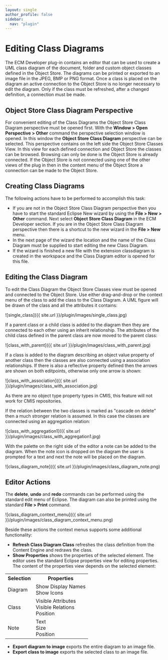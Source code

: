```yaml
---
layout: single
author_profile: false
sidebar:
  nav: "plugin"
---
```


# Editing Class Diagrams

The ECM Developer plug-in contains an editor that can be used to create a UML class diagram of the document, folder and custom object classes defined in the Object Store. The diagrams can be printed or exported to an image file in the JPEG, BMP or PNG format. Once a class is placed on the diagram an active connection to the Object Store is no longer necessary to edit the diagram. Only if the class must be refreshed, after a changed definition, a connection must be made.
## Object Store Class Diagram Perspective
For convenient editing of the Class Diagrams the Object Store Class Diagram perspective must be opened first. With the __Window > Open Perspective > Other__ command the perspective selection window is opened. In this window the __Object Store Class Diagram__ perspective can be selected. This perspective contains on the left side the Object Store Classes View. In this view for each defined connection and Object Store the classes can be browsed. Browsing can only be done is the Object Store is already connected. If the Object Store is not connected using one of the other views of the plug in then in the content menu of the Object Store a connection can be made to the Object Store.
## Creating Class Diagrams
The following actions have to be performed to accomplish this task:

*	If you are not in the Object Store Class Diagram perspective then you have to start the standard Eclipse New wizard by using the __File > New > Other__ command. Next select __Object Store Class Diagram__ in the ECM Developer section. If you are in the Object Store Class Diagram perspective then there is a shortcut to the new wizard in the __File > New__ menu.
*	In the next page of the wizard the location and the name of the Class Diagram must be supplied to start editing the new Class Diagram.
*	If the wizard is finished a new file with the extension classdiagram is created in the workspace and the Class Diagram editor is opened for this file.

## Editing the Class Diagram
To edit the Class Diagram the Object Store Classes view must be opened and connected to the Object Store. Use either drag-and-drop or the context menu of the class to add the class to the Class Diagram. A UML figure will be drawn of the class and all the attributes it contains:

![single_class]({{ site.url }}/plugin/images/single_class.jpg)

If a parent class or a child class is added to the diagram then they are connected to each other using an inherit relationship. The attributes of the child class defined in the parent class are now moved to the parent class:

![class_with_parent]({{ site.url }}/plugin/images/class_with_parent.jpg)

If a class is added to the diagram describing an object value property of another class then the classes are also connected using a association relationships. If there is also a reflective property defined then the arrows are shown on both editpoints, otherwise only one arrow is shown:

![class_with_association]({{ site.url }}/plugin/images/class_with_association.jpg)

As there are no object type property types in CMIS, this feature will not work for CMIS repositories.

If the relation between the two classes is marked as "cascade on delete" then a much stronger relation is assumed. In this case the classes are connected using an aggregation relation:

![class_with_aggregation1]({{ site.url }}/plugin/images/class_with_aggregation1.jpg)

With the palette on the right side of the editor a note can be added to the diagram. When the note icon is dropped on the diagram the user is prompted for a text and next the note will be placed on the diagram.

![class_diagram_note]({{ site.url }}/plugin/images/class_diagram_note.png)

## Editor Actions
The __delete__, __undo__ and __redo__ commands can be performed using the standard edit menu of Eclipse. The diagram can also be printed using the standard __File > Print__ command.

![class_diagram_context_menu]({{ site.url }}/plugin/images/class_diagram_context_menu.png)

Beside these actions the context menus supports some additional functionality:

*	__Refresh Class Diagram Class__ refreshes the class definition from the Content Engine and redraws the class.
*	__Show Properties__ shows the properties of the selected element. The editor uses the standard Eclipse properties view for editing properties. The content of the properties view depends on the selected element:
<table>
<tbody>
<tr>
<th>Selection</th>
<th>Properties</th>
</tr>
<tr>
<td>Diagram</td>
<td>Show Display Names<br>
Show Icons</td>
</tr>
<tr>
<td>Class</td>
<td>Visible Attributes<br>
Visible Relations<br>
Position</td>
</tr>
<tr>
<td>Note</td>
<td>Text<br>
Size<br>
Position</td>
</tr>
</tbody>
</table>

*	__Export diagram to image__ exports the entire diagram to an image file.
*	__Export class to image__ exports the selected class to an image file.

